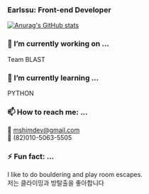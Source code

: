 ### Earlssu: Front-end Developer

<div>

[![Anurag's GitHub stats](https://github-readme-stats.vercel.app/api?username=Earlssu)](https://github.com/anuraghazra/github-readme-stats)

</div>

### 🔭 I’m currently working on ...
Team BLAST

### 🌱 I’m currently learning ...
PYTHON

### 📫 How to reach me: ...
📧 mshimdev@gmail.com <br/>
📱 (82)010-5063-5505

### ⚡ Fun fact: ...
I like to do bouldering and play room escapes. <br/>
저는 클라이밍과 방탈출을 좋아합니다

<!--
**Earlssu/Earlssu** is a ✨ _special_ ✨ repository because its `README.md` (this file) appears on your GitHub profile.

Here are some ideas to get you started:

- 🔭 I’m currently working on ...
- 🌱 I’m currently learning ...
- 👯 I’m looking to collaborate on ...
- 🤔 I’m looking for help with ...
- 💬 Ask me about ...
- 📫 How to reach me: ...
- 😄 Pronouns: ...
- ⚡ Fun fact: ...
-->
